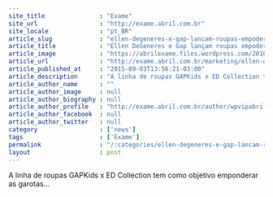 ```yaml
---
site_title               : "Exame"
site_url                 : "http://exame.abril.com.br"
site_locale              : "pt_BR"
article_slug             : "ellen-degeneres-e-gap-lancam-roupas-empoderando-garotas"
article_title            : "Ellen DeGeneres e Gap lançam roupas empoderando garotas"
article_image            : "https://abrilexame.files.wordpress.com/2016/09/size_960_16_9_ed-gap.jpg?quality=70&strip=all&w=960"
article_url              : "http://exame.abril.com.br/marketing/ellen-degeneres-e-gap-lancam-roupas-emponderando-garotas/"
article_published_at     : "2015-09-03T13:56:21-03:00"
article_description      : "A linha de roupas GAPKids x ED Collection tem como objetivo emponderar as garotas..."
article_author_name      : ""
article_author_image     : null
article_author_biography : null
article_author_profile   : "http://exame.abril.com.br/author/wpvipabril/"
article_author_facebook  : null
article_author_twitter   : null
category                 : ['news']
tags                     : ['Exame']
permalink                : "/:categories/ellen-degeneres-e-gap-lancam-roupas-empoderando-garotas/"
layout                   : post
---
```


A linha de roupas GAPKids x ED Collection tem como objetivo emponderar as garotas...
